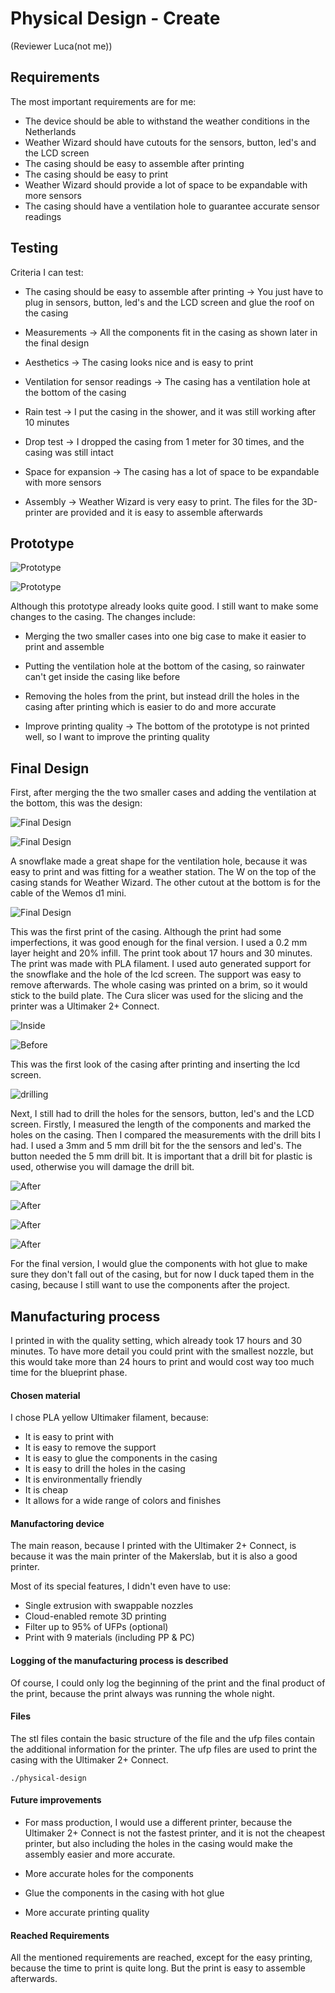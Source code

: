 # Physical Design - Create

(Reviewer Luca(not me))

## Requirements

The most important requirements are for me:

- The device should be able to withstand the weather conditions in the Netherlands
- Weather Wizard should have cutouts for the sensors, button, led's and the LCD screen
- The casing should be easy to assemble after printing
- The casing should be easy to print
- Weather Wizard should provide a lot of space to be expandable with more sensors
- The casing should have a ventilation hole to guarantee accurate sensor readings

## Testing

Criteria I can test:

- The casing should be easy to assemble after printing -> You just have to plug in sensors, button, led's and the LCD screen and
glue the roof on the casing

- Measurements -> All the components fit in the casing as shown later in the final design

- Aesthetics -> The casing looks nice and is easy to print

- Ventilation for sensor readings -> The casing has a ventilation hole at the bottom of the casing

- Rain test -> I put the casing in the shower, and it was still working after 10 minutes

- Drop test -> I dropped the casing from 1 meter for 30 times, and the casing was still intact

- Space for expansion -> The casing has a lot of space to be expandable with more sensors

- Assembly -> Weather Wizard is very easy to print. The files for the 3D-printer are provided and it is easy to assemble afterwards


## Prototype

![Prototype](./images/proto.jpg)

![Prototype](./images/fail2.jpg)

Although this prototype already looks quite good. I still want to make some changes to the casing. The changes include: 

- Merging the two smaller cases into one big case to make it easier to print and assemble

- Putting the ventilation hole at the bottom of the casing, so rainwater can't get inside the casing like before

- Removing the holes from the print, but instead drill the holes in the casing after printing which is easier to do and more accurate

- Improve printing quality -> The bottom of the prototype is not printed well, so I want to improve the printing quality


## Final Design

First, after merging the the two smaller cases and adding the ventilation at the bottom, this was the design:

![Final Design](./images/final.png)

![Final Design](./images/final2.png)

A snowflake made a great shape for the ventilation hole, because it was easy to print and was fitting for a weather station. The
W on the top of the casing stands for Weather Wizard. The other cutout at the bottom is for the cable of the Wemos d1 mini.

![Final Design](./images/print.jpg)

This was the first print of the casing. Although the print had some imperfections, it was good enough for the final version.
I used a 0.2 mm layer height and 20% infill. The print took about 17 hours and 30 minutes. The print was made with PLA filament.
I used auto generated support for the snowflake and the hole of the lcd screen. The support was easy to remove afterwards. The whole 
casing was printed on a brim, so it would stick to the build plate. The Cura slicer was used for the slicing and the printer was a
Ultimaker 2+ Connect.


![Inside](./images/inside.jpeg)

![Before](./images/before.jpg)


This was the first look of the casing after printing and inserting the lcd screen.

![drilling](./images/drilling.jpg)

Next, I still had to drill the holes for the sensors, button, led's and the LCD screen. Firstly, I measured the length of the components
and marked the holes on the casing. Then I compared the measurements with the drill bits I had. I used a 3mm and 5 mm drill bit for the
the sensors and led's. The button needed the 5 mm drill bit. It is important that a drill bit for plastic is used, otherwise you will
damage the drill bit. 

![After](./images/front.jpg)

![After](./images/right.jpg)

![After](./images/left.jpg)

![After](./images/top.jpg)

For the final version, I would glue the components with hot glue to make sure they don't fall out of the casing, but 
for now I duck taped them in the casing, because I still want to use the components after the project.

## Manufacturing process

I printed in with the quality setting, which already took 17 hours and 30 minutes. To have more detail you could print with the smallest nozzle, but
this would take more than 24 hours to print and would cost way too much time for the blueprint phase.

#### Chosen material 

I chose PLA yellow Ultimaker filament, because:

- It is easy to print with
- It is easy to remove the support
- It is easy to glue the components in the casing
- It is easy to drill the holes in the casing
- It is environmentally friendly
- It is cheap
- It allows for a wide range of colors and finishes

#### Manufactoring device

The main reason, because I printed with the Ultimaker 2+ Connect, is because it was the main printer of the Makerslab, but it is also a good printer.

Most of its special features, I didn't even have to use:

- Single extrusion with swappable nozzles
-  Cloud-enabled remote 3D printing
-  Filter up to 95% of UFPs (optional)
-  Print with 9 materials (including PP & PC)


#### Logging of the manufacturing process is described

Of course, I could only log the beginning of the print and the final product of the print, because the print always was running the whole night.


#### Files

The stl files contain the basic structure of the file and the 
ufp files contain the additional information for the printer. 
The ufp files are used to print the casing with the Ultimaker 2+ Connect.

```
./physical-design
```

#### Future improvements

- For mass production, I would use a different printer, because the Ultimaker 2+ Connect is not the fastest printer, and it is not the cheapest printer, but also including the holes in the casing 
would make the assembly easier and more accurate.

- More accurate holes for the components

- Glue the components in the casing with hot glue

- More accurate printing quality


#### Reached Requirements

All the mentioned requirements are reached, except for the easy printing, because the time to print is quite long. But the print is easy to assemble afterwards. 

